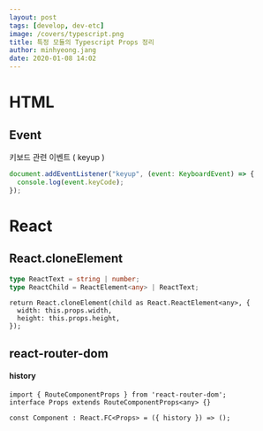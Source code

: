 ```yaml
---
layout: post
tags: [develop, dev-etc]
image: /covers/typescript.png
title: 특정 모듈의 Typescript Props 정리
author: minhyeong.jang
date: 2020-01-08 14:02
---
```


# HTML

## Event

키보드 관련 이벤트 ( keyup )

```js
document.addEventListener("keyup", (event: KeyboardEvent) => {
  console.log(event.keyCode);
});
```

# React

## React.cloneElement

```ts
type ReactText = string | number;
type ReactChild = ReactElement<any> | ReactText;
```

```tsx
return React.cloneElement(child as React.ReactElement<any>, {
  width: this.props.width,
  height: this.props.height,
});
```

## react-router-dom

#### history

```tsx
import { RouteComponentProps } from 'react-router-dom';
interface Props extends RouteComponentProps<any> {}

const Component : React.FC<Props> = ({ history }) => ();
```
